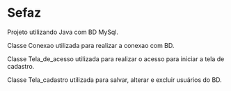 # Sefaz

Projeto utilizando Java com BD MySql.

Classe Conexao utilizada para realizar a conexao com BD.

Classe Tela_de_acesso utilizada para realizar o acesso para iniciar a tela de cadastro.

Classe Tela_cadastro utilizada para salvar, alterar e excluir usuários do BD.
